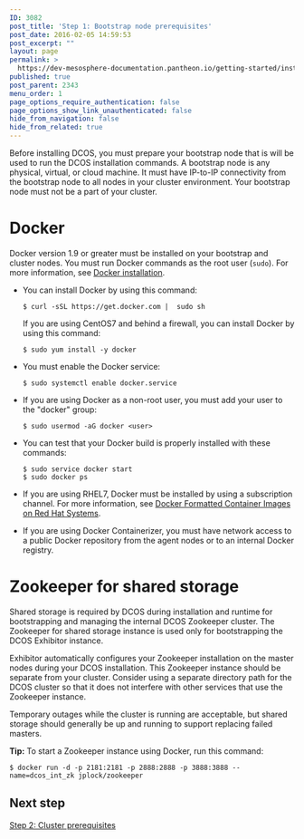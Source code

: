 ```yaml
---
ID: 3082
post_title: 'Step 1: Bootstrap node prerequisites'
post_date: 2016-02-05 14:59:53
post_excerpt: ""
layout: page
permalink: >
  https://dev-mesosphere-documentation.pantheon.io/getting-started/installing/installing-enterprise-edition/step-1-bootstrap-prerequisites/
published: true
post_parent: 2343
menu_order: 1
page_options_require_authentication: false
page_options_show_link_unauthenticated: false
hide_from_navigation: false
hide_from_related: true
---
```

Before installing DCOS, you must prepare your bootstrap node that is will be used to run the DCOS installation commands. A bootstrap node is any physical, virtual, or cloud machine. It must have IP-to-IP connectivity from the bootstrap node to all nodes in your cluster environment. Your bootstrap node must not be a part of your cluster.

# Docker

Docker version 1.9 or greater must be installed on your bootstrap and cluster nodes. You must run Docker commands as the root user (`sudo`). For more information, see [Docker installation][1].

*   You can install Docker by using this command:
    
        $ curl -sSL https://get.docker.com |  sudo sh
        
    
    If you are using CentOS7 and behind a firewall, you can install Docker by using this command:
    
        $ sudo yum install -y docker
        

*   You must enable the Docker service:
    
        $ sudo systemctl enable docker.service
        

*   If you are using Docker as a non-root user, you must add your user to the "docker" group:
    
        $ sudo usermod -aG docker <user>
        

*   You can test that your Docker build is properly installed with these commands:
    
        $ sudo service docker start 
        $ sudo docker ps
        

*   If you are using RHEL7, Docker must be installed by using a subscription channel. For more information, see <a href="https://access.redhat.com/articles/881893" target="_blank">Docker Formatted Container Images on Red Hat Systems</a>.

*   If you are using Docker Containerizer, you must have network access to a public Docker repository from the agent nodes or to an internal Docker registry.

# Zookeeper for shared storage

Shared storage is required by DCOS during installation and runtime for bootstrapping and managing the internal DCOS Zookeeper cluster. The Zookeeper for shared storage instance is used only for bootstrapping the DCOS Exhibitor instance.

Exhibitor automatically configures your Zookeeper installation on the master nodes during your DCOS installation. This Zookeeper instance should be separate from your cluster. Consider using a separate directory path for the DCOS cluster so that it does not interfere with other services that use the Zookeeper instance.

Temporary outages while the cluster is running are acceptable, but shared storage should generally be up and running to support replacing failed masters.

**Tip:** To start a Zookeeper instance using Docker, run this command:

    $ docker run -d -p 2181:2181 -p 2888:2888 -p 3888:3888 --name=dcos_int_zk jplock/zookeeper
    

## Next step

[Step 2: Cluster prerequisites][2]

 [1]: http://docs.docker.com/engine/installation/
 [2]: ../step-2-cluster-prerequisites/